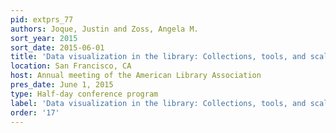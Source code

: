 ```yaml
---
pid: extprs_77
authors: Joque, Justin and Zoss, Angela M.
sort_year: 2015
sort_date: 2015-06-01
title: 'Data visualization in the library: Collections, tools, and scalable services'
location: San Francisco, CA
host: Annual meeting of the American Library Association
pres_date: June 1, 2015
type: Half-day conference program
label: 'Data visualization in the library: Collections, tools, and scalable services'
order: '17'
---
```

